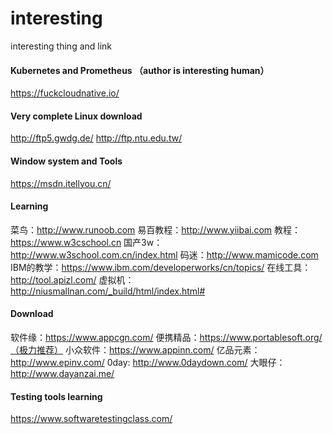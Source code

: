 # interesting
interesting thing and link


#### Kubernetes and Prometheus （author is interesting human）
https://fuckcloudnative.io/


#### Very complete Linux download
http://ftp5.gwdg.de/
http://ftp.ntu.edu.tw/

#### Window system and Tools
https://msdn.itellyou.cn/


#### Learning
菜鸟：http://www.runoob.com
易百教程：http://www.yiibai.com
教程：https://www.w3cschool.cn
国产3w：http://www.w3school.com.cn/index.html
码迷：http://www.mamicode.com
IBM的教学：https://www.ibm.com/developerworks/cn/topics/
在线工具：http://tool.apizl.com/
虚拟机：http://niusmallnan.com/_build/html/index.html#

#### Download
软件缘：https://www.appcgn.com/
便携精品：https://www.portablesoft.org/（极力推荐）
小众软件：https://www.appinn.com/
亿品元素：http://www.epinv.com/
0day: http://www.0daydown.com/
大眼仔：http://www.dayanzai.me/

#### Testing tools learning
https://www.softwaretestingclass.com/

#### 

#### 

#### 

#### 

#### 

#### 

#### 

#### 

#### 
